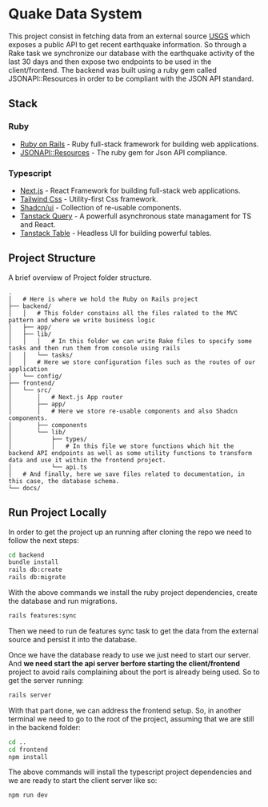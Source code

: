 # Quake Data System

This project consist in fetching data from an external source [USGS](https://www.usgs.gov/programs/earthquake-hazards) which exposes a public API to get recent earthquake information. So through a Rake task we synchronize our database with the earthquake activity of the last 30 days and then expose two endpoints to be used in the client/frontend. The backend was built using a ruby gem called JSONAPI::Resources in order to be compliant with the JSON API standard.

## Stack

### Ruby

- [Ruby on Rails](https://rubyonrails.org/) - Ruby full-stack framework for building web applications.
- [JSONAPI::Resources](https://jsonapi-resources.com/) - The ruby gem for Json API compliance.

### Typescript
- [Next.js](https://nextjs.org/) - React Framework for building full-stack web applications.
- [Tailwind Css](https://tailwindcss.com/) - Utility-first Css framework.
- [Shadcn/ui](https://ui.shadcn.com/) - Collection of re-usable components.
- [Tanstack Query](https://tanstack.com/query/latest) - A powerfull asynchronous state managament for TS and React.
- [Tanstack Table](https://tanstack.com/table/latest) - Headless UI for building powerful tables.

## Project Structure

A brief overview of Project folder structure.

```
.
│   # Here is where we hold the Ruby on Rails project
├── backend/
│   │   # This folder constains all the files ralated to the MVC pattern and where we write business logic
│   ├── app/
│   ├── lib/
│   │   │   # In this folder we can write Rake files to specify some tasks and then run them from console using rails
│   │   └── tasks/
│   │   # Here we store configuration files such as the routes of our application
│   └── config/
├── frontend/
│   └── src/
│       │   # Next.js App router
│       ├── app/
│       │   # Here we store re-usable components and also Shadcn components.
│       ├── components
│       └── lib/
│           ├── types/
│           │   # In this file we store functions which hit the backend API endpoints as well as some utility functions to transform data and use it within the frontend project.
│           └── api.ts
│   # And finally, here we save files related to documentation, in this case, the database schema.
└── docs/
```

## Run Project Locally

In order to get the project up an running after cloning the repo we need to follow the next steps:

```sh
cd backend
bundle install
rails db:create
rails db:migrate
```

With the above commands we install the ruby project dependencies, create the database and run migrations.

```sh
rails features:sync
```

Then we need to run de features sync task to get the data from the external source and persist it into the database.

Once we have the database ready to use we just need to start our server. And **we need start the api server berfore starting the client/frontend** project to avoid rails complaining about the port is already being used. So to get the server running:

```sh
rails server
```

With that part done, we can address the frontend setup. So, in another terminal we need to go to the root of the project, assuming that we are still in the backend folder: 

```sh
cd ..
cd frontend
npm install
```
The above commands will install the typescript project dependencies and we are ready to start the client server like so:

```sh
npm run dev
```
